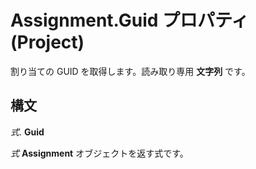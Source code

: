 
# Assignment.Guid プロパティ (Project)

割り当ての GUID を取得します。読み取り専用 **文字列** です。


## 構文

 _式_. **Guid**

 _式_ **Assignment** オブジェクトを返す式です。

